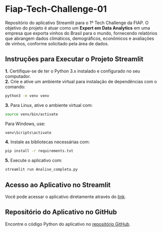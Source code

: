 
# Fiap-Tech-Challenge-01
Repositório do aplicativo Streamlit para o 1º Tech Challenge da FIAP. O objetivo do projeto é atuar como um **Expert em Data Analytics** em uma empresa que exporta vinhos do Brasil para o mundo, fornecendo relatórios que abrangem dados climáticos, demográficos, econômicos e avaliações de vinhos, conforme solicitado pela área de dados.

## Instruções para Executar o Projeto Streamlit
**1.** Certifique-se de ter o Python 3.x instalado e configurado no seu computador.<br/>
**2.** Crie e ative um ambiente virtual para instalação de dependências com o comando:
   ```bash
   python3 -m venv venv
   ```
**3.** Para Linux, ative o ambiente virtual com:
   ```bash
   source venv/bin/activate
   ```
   Para Windows, use:
   ```bash
   venv\Scripts\activate
   ```
**4.** Instale as bibliotecas necessárias com:
   ```bash
   pip install -r requirements.txt
   ```
**5.** Execute o aplicativo com:
   ```bash
   streamlit run Analise_completa.py
   ```

## Acesso ao Aplicativo no Streamlit
Você pode acessar o aplicativo diretamente através do [link](https://tech-challenge-01.streamlit.app/).

## Repositório do Aplicativo no GitHub
Encontre o código Python do aplicativo no [repositório GitHub](https://github.com/Wellington8962/tech-challenge-01-streamlit).